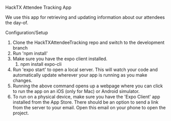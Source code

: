 HackTX Attendee Tracking App

We use this app for retrieving and updating information about our attendees the day-of.

Configuration/Setup
1. Clone the HackTXAttendeeTracking repo and switch to the development branch
2. Run 'npm install'
3. Make sure you have the expo client installed.
    1. npm install expo-cli
4. Run 'expo start' to open a local server. This will watch your code and automatically update wherever your app is running as you make changes.
5. Running the above command opens up a webpage where you can click to run the app on an iOS (only for Mac) or Android simulator. 
6. To run on a physical device, make sure you have the 'Expo Client' app installed from the App Store. There should be an option to send a link from the server to your email. Open this email on your phone to open the project.
